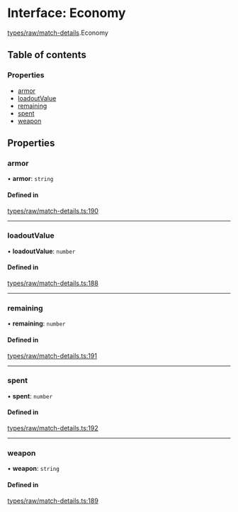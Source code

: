 # Interface: Economy

[types/raw/match-details](../modules/types_raw_match_details.md).Economy

## Table of contents

### Properties

- [armor](types_raw_match_details.Economy.md#armor)
- [loadoutValue](types_raw_match_details.Economy.md#loadoutvalue)
- [remaining](types_raw_match_details.Economy.md#remaining)
- [spent](types_raw_match_details.Economy.md#spent)
- [weapon](types_raw_match_details.Economy.md#weapon)

## Properties

### armor

• **armor**: `string`

#### Defined in

[types/raw/match-details.ts:190](https://github.com/jameslinimk/unofficial-valorant-api/blob/fe67431/package/src/types/raw/match-details.ts#L190)

___

### loadoutValue

• **loadoutValue**: `number`

#### Defined in

[types/raw/match-details.ts:188](https://github.com/jameslinimk/unofficial-valorant-api/blob/fe67431/package/src/types/raw/match-details.ts#L188)

___

### remaining

• **remaining**: `number`

#### Defined in

[types/raw/match-details.ts:191](https://github.com/jameslinimk/unofficial-valorant-api/blob/fe67431/package/src/types/raw/match-details.ts#L191)

___

### spent

• **spent**: `number`

#### Defined in

[types/raw/match-details.ts:192](https://github.com/jameslinimk/unofficial-valorant-api/blob/fe67431/package/src/types/raw/match-details.ts#L192)

___

### weapon

• **weapon**: `string`

#### Defined in

[types/raw/match-details.ts:189](https://github.com/jameslinimk/unofficial-valorant-api/blob/fe67431/package/src/types/raw/match-details.ts#L189)

